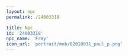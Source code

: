 ```yaml
---
layout: npc
permalink: /24003318

title: Npc
id: '24003318'
npc_name: 'Frey'
icon_url: 'portrait/mob/02010031_paul_p.png'
---
```

